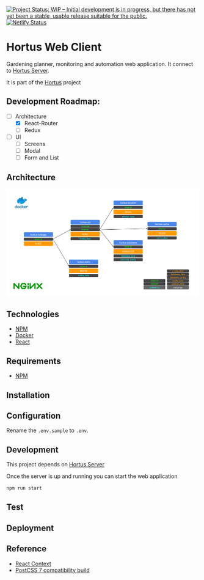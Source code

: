 [![Project Status: WIP – Initial development is in progress, but there has not yet been a stable, usable release suitable for the public.](https://www.repostatus.org/badges/latest/wip.svg)](https://www.repostatus.org/#wip) [![Netlify Status](https://api.netlify.com/api/v1/badges/489b8b79-24fd-496c-b7b6-9b94897a61e6/deploy-status)](https://app.netlify.com/sites/hortus/deploys)

# Hortus Web Client

Gardening planner, monitoring and automation web application. It connect to [Hortus Server](https://github.com/alexandrelamberty/hortus-server/).

It is part of the [Hortus](https://github.com/alexandrelamberty/hortus) project

## Development Roadmap:

- [ ] Architecture
	- [x] React-Router
	- [ ] Redux 
- [ ] UI
	- [ ] Screens
	- [ ] Modal
	- [ ] Form and List

## Architecture

![Hortus Docker Architecture](hortus-docker-architecture.png)
## Technologies

- [NPM](https://www.npmjs.com/)
- [Docker](https://www.docker.com/)
- [React](https://reactjs.org/)

## Requirements

- [NPM](https://www.npmjs.com/)

## Installation

## Configuration

Rename the `.env.sample` to `.env`.

## Development

This project depends on [Hortus Server](https://github.com/alexandrelamberty/hortus-server/)

Once the server is up and running you can start the web application

```bash
npm run start
```

## Test

## Deployment

## Reference
- [React Context](https://wanago.io/2020/09/28/react-context-api-hooks-typescript/)
- [PostCSS 7 compatibility build](https://tailwindcss.com/docs/installation#post-css-7-compatibility-build)
